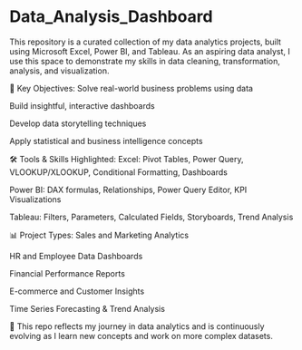 # Data_Analysis_Dashboard
This repository is a curated collection of my data analytics projects, built using Microsoft Excel, Power BI, and Tableau. As an aspiring data analyst, I use this space to demonstrate my skills in data cleaning, transformation, analysis, and visualization.

🧠 Key Objectives:
Solve real-world business problems using data

Build insightful, interactive dashboards

Develop data storytelling techniques

Apply statistical and business intelligence concepts

🛠 Tools & Skills Highlighted:
Excel: Pivot Tables, Power Query, VLOOKUP/XLOOKUP, Conditional Formatting, Dashboards

Power BI: DAX formulas, Relationships, Power Query Editor, KPI Visualizations

Tableau: Filters, Parameters, Calculated Fields, Storyboards, Trend Analysis

📊 Project Types:
Sales and Marketing Analytics

HR and Employee Data Dashboards

Financial Performance Reports

E-commerce and Customer Insights

Time Series Forecasting & Trend Analysis

📌 This repo reflects my journey in data analytics and is continuously evolving as I learn new concepts and work on more complex datasets.
